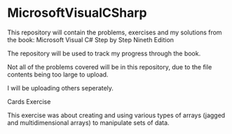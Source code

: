 # MicrosoftVisualCSharp
This repository will contain the problems, exercises and my solutions from the book: Microsoft Visual C# Step by Step Nineth Edition

The repository will be used to track my progress through the book.

Not all of the problems covered will be in this repository, due to the file contents being too large to upload.

I will be uploading others seperately.

Cards Exercise

This exercise was about creating and using various types of arrays (jagged and multidimensional arrays) to manipulate sets of data.

